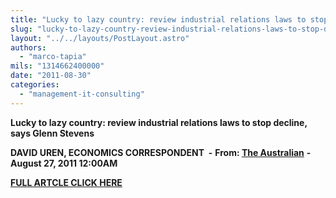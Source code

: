 ```yaml
---
title: "Lucky to lazy country: review industrial relations laws to stop decline, says Glenn Stevens"
slug: "lucky-to-lazy-country-review-industrial-relations-laws-to-stop-decline-says-glenn-stevens"
layout: "../../layouts/PostLayout.astro"
authors: 
  - "marco-tapia"
mils: "1314662400000"
date: "2011-08-30"
categories: 
  - "management-it-consulting"
---
```


****Lucky to lazy country: review industrial relations laws to stop decline, says Glenn Stevens****

**DAVID UREN, ECONOMICS CORRESPONDENT  -** **From: [The Australian](http://www.theaustralian.com.au/)**  **-** **August 27, 2011 12:00AM**

**[FULL ARTCLE CLICK HERE](http://www.linkedin.com/share?viewLink=&sid=s550595125&url=http%3A%2F%2Fwww%2Etheaustralian%2Ecom%2Eau%2Fnational-affairs%2Flucky-to-lazy-country-review-industrial-relations-laws-to-stop-decline-says-glenn-stevens%2Fstory-fn59niix-1226123230338&urlhash=JnaA&pk=network_updates&pp=2&poster=13691059&uid=5512971684220506112&trk=NUS_UNIU_SHARE-title)**

